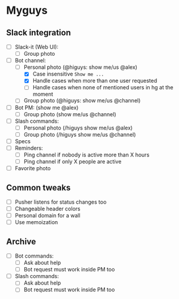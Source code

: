 # Myguys

## Slack integration
- [ ] Slack-it (Web UI):
    - [ ] Group photo
- [ ] Bot channel:
    - [ ] Personal photo (@higuys: show me/us @alex)
        - [x] Case insensitive `Show me ...`
        - [x] Handle cases when more than one user requested
        - [ ] Handle cases when none of mentioned users in hg at the moment
    - [ ] Group photo (@higuys: show me/us @channel)
- [ ] Bot PM: (show me @alex)
    - [ ] Group photo (show me/us @channel)
- [ ] Slash commands:
    - [ ] Personal photo (/higuys show me/us @alex)
    - [ ] Group photo (/higuys show me/us @channel)
- [ ] Specs
- [ ] Reminders:
    - [ ] Ping channel if nobody is active more than X hours
    - [ ] Ping channel if only X people are active
- [ ] Favorite photo

## Common tweaks
- [ ] Pusher listens for status changes too
- [ ] Changeable header colors
- [ ] Personal domain for a wall
- [ ] Use memoization

## Archive

- [ ] Bot commands:
    - [ ] Ask about help
    - [ ] Bot request must work inside PM too
- [ ] Slash commands:
    - [ ] Ask about help
    - [ ] Bot request must work inside PM too
